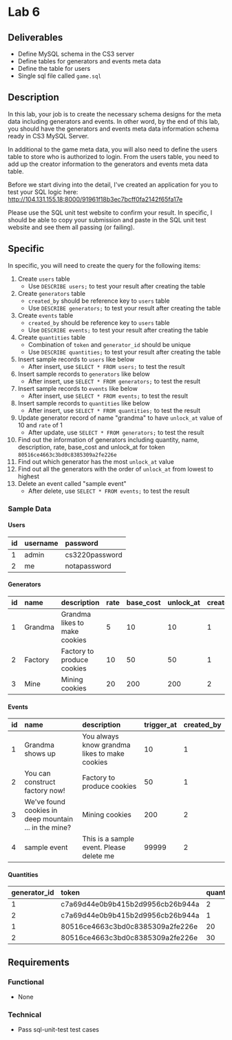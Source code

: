 # Lab 6

## Deliverables

* Define MySQL schema in the CS3 server
* Define tables for generators and events meta data
* Define the table for users
* Single sql file called `game.sql`

## Description

In this lab, your job is to create the necessary schema designs for the meta
data including generators and events. In other word, by the end of this lab, you
should have the generators and events meta data information schema ready in CS3
MySQL Server.

In additional to the game meta data, you will also need to define the users table
to store who is authorized to login. From the users table, you need to add up the
creator information to the generators and events meta data table.

Before we start diving into the detail, I've created an application for you
to test your SQL logic here:
http://104.131.155.18:8000/91961f18b3ec7bcff0fa2142f65fa17e

Please use the SQL unit test website to confirm your result. In specific, I
should be able to copy your submission and paste in the SQL unit test
website and see them all passing (or failing).

## Specific

In specific, you will need to create the query for the following items:

1. Create `users` table
    * Use `DESCRIBE users;` to test your result after creating the table
2. Create `generators` table
    - `created_by` should be reference key to `users` table
    * Use `DESCRIBE generators;` to test your result after creating the table
3. Create `events` table
    - `created_by` should be reference key to `users` table
    * Use `DESCRIBE events;` to test your result after creating the table
4. Create `quantities` table
    - Combination of `token` and `generator_id` should be unique
    * Use `DESCRIBE quantities;` to test your result after creating the table
5. Insert sample records to `users` like below
    * After insert, use `SELECT * FROM users;` to test the result
6. Insert sample records to `generators` like below
    * After insert, use `SELECT * FROM generators;` to test the result
7. Insert sample records to `events` like below
    * After insert, use `SELECT * FROM events;` to test the result
8. Insert sample records to `quantities` like below
    * After insert, use `SELECT * FROM quantities;` to test the result
9. Update generator record of name "grandma" to have `unlock_at` value of 10 and `rate` of 1
    * After update, use `SELECT * FROM generators;` to test the result
10. Find out the information of generators including quantity, name, description, rate, base_cost and unlock_at for token `80516ce4663c3bd0c8385309a2fe226e`
11. Find out which generator has the most `unlock_at` value
12. Find out all the generators with the order of `unlock_at` from lowest to highest
13. Delete an event called "sample event"
    * After delete, use `SELECT * FROM events;` to test the result

### Sample Data

#### Users

| id | username | password |
| :-- | :-- | :-- |
| 1 | admin | cs3220password |
| 2 | me | notapassword |

#### Generators

| id | name | description | rate | base_cost | unlock_at | created_by |
| :-- | :-- | :-- | :-- | :-- | :-- | :-- |
| 1 | Grandma | Grandma likes to make cookies | 5 | 10 | 10 | 1 |
| 2 | Factory | Factory to produce cookies | 10 | 50 | 50 | 1 |
| 3 | Mine | Mining cookies | 20 | 200 | 200 | 2 |

#### Events

| id | name | description | trigger_at | created_by |
| :-- | :-- | :-- | :-- | :-- |
| 1 | Grandma shows up | You always know grandma likes to make cookies | 10 | 1 |
| 2 | You can construct factory now! | Factory to produce cookies | 50 | 1 |
| 3 | We've found cookies in deep mountain ... in the mine? | Mining cookies | 200 | 2 |
| 4 | sample event | This is a sample event. Please delete me | 99999 | 2 |

#### Quantities

| generator_id | token | quantity |
| :-- | :-- | :-- |
| 1 | c7a69d44e0b9b415b2d9956cb26b944a | 2 |
| 2 | c7a69d44e0b9b415b2d9956cb26b944a | 1 |
| 1 | 80516ce4663c3bd0c8385309a2fe226e | 20 |
| 2 | 80516ce4663c3bd0c8385309a2fe226e | 30 |

## Requirements

### Functional

* None

### Technical

* Pass sql-unit-test test cases
